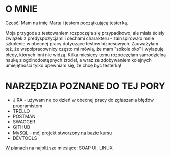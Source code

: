 # O MNIE

Cześć! Mam na imię Marta i jestem początkującą testerką. 
 
Moja przygoda z testowaniem rozpoczęła się przypadkowo, ale miała ścisły związek z predyspozycjami i cechami charakteru - zainspirowało mnie szkolenie w obecnej pracy dotyczące testów biznesowych. Zauważyłam też, że współpracownicy często mi mówią, że mam "sokole oko" i wyłapuję błędy, których inni nie widzą. 
Kilka miesięcy temu rozpoczęłam samodzielną naukę z ogólnodostępnych źródeł, a wraz ze zdobywaniem kolejnych umiejętności tylko upewniam się, że chcę być testerką!


# NARZĘDZIA POZNANE DO TEJ PORY

* JIRA - używam na co dzień w obecnej pracy do zgłaszania błędów programistom
* TRELLO 
* POSTMAN
* SWAGGER
* GITHUB 
* MySQL - [mój projekt stworzony na bazie kursu](https://github.com/marta-maciejewska/portfolio/blob/main/SQL/sql-portfolio.md)
* DEVTOOLS

W planach na najbliższe miesiące: SOAP UI, LINUX
